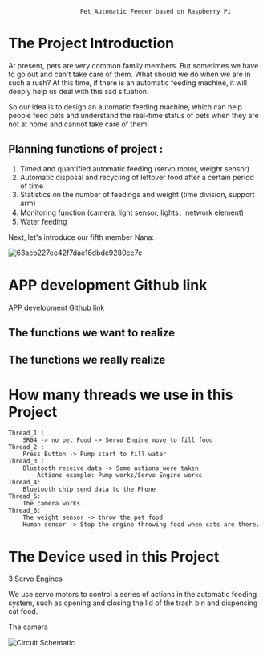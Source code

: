                         Pet Automatic Feeder based on Raspberry Pi 


# The Project Introduction

At present, pets are very common family members. But sometimes we have to go out and can't take care of them. What should we do when we are in such a rush? At this time, if there is an automatic feeding machine, it will deeply help us deal with this sad situation. 

So our idea is to design an automatic feeding machine, which can help people feed pets and understand the real-time status of pets when they are not at home and cannot take care of them. 

## Planning functions of project :

1. Timed and quantified automatic feeding (servo motor, weight sensor) 
2. Automatic disposal and recycling of leftover food after a certain period of time 
3. Statistics on the number of feedings and weight  (time division, support arm)
4. Monitoring function (camera, light sensor, lights，network element)
5. Water feeding 





Next, let's introduce our fifth member Nana:

![63acb227ee42f7dae16dbdc9280ce7c](https://user-images.githubusercontent.com/123122528/214158524-02986317-cb96-4dc8-90a6-3feb8eb39e0c.jpg)

# APP development Github link
[APP development Github link](https://github.com/Zexuan2815250/Pet-Automatic-Feeder-APP)

## The functions we want to realize


## The functions we really realize


# How many threads we use in this Project

~~~text
Thread_1 :
	SR04 -> no pet Food -> Servo Engine move to fill food
Thread_2 :
	Press Button -> Pump start to fill water
Thread_3 : 
	Bluetooth receive data -> Some actions were taken
		Actions example: Pump works/Servo Engine works
Thread_4:
	Bluetooth chip send data to the Phone
Thread_5:
	The camera works.
Thread_6:
	The weight sensor -> throw the pet food
	Human sensor -> Stop the engine throwing food when cats are there.
~~~


# The Device used in this Project

3 Servo Engines

We use servo motors to control a series of actions in the automatic feeding system, such as opening and closing the lid of the trash bin and dispensing cat food.

The camera

![Circuit Schematic](https://user-images.githubusercontent.com/123078993/232022880-85f9086f-bb59-4ab4-8e48-9f806b458ede.png)
